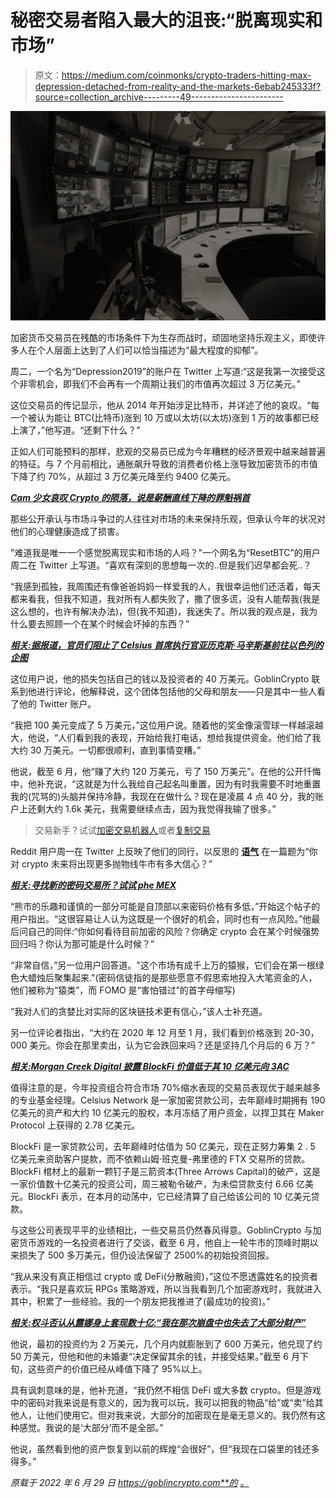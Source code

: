 # 秘密交易者陷入最大的沮丧:“脱离现实和市场”

> 原文：<https://medium.com/coinmonks/crypto-traders-hitting-max-depression-detached-from-reality-and-the-markets-6ebab245333f?source=collection_archive---------49----------------------->

![](img/b3ec1782428ec3836145a13198f27178.png)

加密货币交易员在残酷的市场条件下为生存而战时，顽固地坚持乐观主义，即使许多人在个人层面上达到了人们可以恰当描述为“最大程度的抑郁”。

周二，一个名为“Depression2019”的账户在 Twitter 上写道:“这是我第一次接受这个非零机会，即我们不会再有一个周期让我们的市值再次超过 3 万亿美元。”

这位交易员的传记显示，他从 2014 年开始涉足比特币，并详述了他的哀叹。“每一个被认为能让 BTC(比特币)涨到 10 万或以太坊(以太坊)涨到 1 万的故事都已经上演了，”他写道。“还剩下什么？”

正如人们可能预料的那样，悲观的交易员已成为今年糟糕的经济景观中越来越普遍的特征。与 7 个月前相比，通胀飙升导致的消费者价格上涨导致加密货币的市值下降了约 70%，从超过 3 万亿美元降至约 9400 亿美元。

[***Cam 少女哀叹 Crypto 的陨落，说是薪酬直线下降的罪魁祸首***](https://goblincrypto.com/cam-girls-lament-cryptos-fall-saying-its-to-blame-for-plummeting-pay/)

那些公开承认与市场斗争过的人往往对市场的未来保持乐观，但承认今年的状况对他们的心理健康造成了损害。

"难道我是唯一一个感觉脱离现实和市场的人吗？"一个网名为“ResetBTC”的用户周二在 Twitter 上写道。“喜欢有深刻的思想每一次的..但是我们迟早都会死..？

“我感到孤独，我周围还有像爸爸妈妈一样爱我的人，我很幸运他们还活着，每天都来看我，但我不知道，我对所有人都失败了，撒了很多谎，没有人能帮我(我是这么想的，也许有解决办法)，但(我不知道)，我迷失了。所以我的观点是，我为什么要去照顾一个在某个时候会坏掉的东西？”

[***相关:据报道，官员们阻止了 Celsius 首席执行官亚历克斯·马辛斯基前往以色列的企图***](https://goblincrypto.com/officials-block-celsius-alex-mashinsky-israel/)

这位用户说，他的损失包括自己的钱以及投资者的 40 万美元。GoblinCrypto 联系到他进行评论，他解释说，这个团体包括他的父母和朋友——只是其中一些人看了他的 Twitter 账户。

“我把 100 美元变成了 5 万美元，”这位用户说。随着他的奖金像滚雪球一样越滚越大，他说，“人们看到我的表现，开始给我打电话，想给我提供资金。他们给了我大约 30 万美元。一切都很顺利，直到事情变糟。”

他说，截至 6 月，他“赚了大约 120 万美元，亏了 150 万美元”。在他的公开忏悔中，他补充说，“这就是为什么我给自己起名叫重置，因为有时我需要不时地重置我的(咒骂的)头脑并保持冷静，我现在在做什么？现在是凌晨 4 点 40 分，我的账户上还剩大约 1.6k 美元，我需要继续点击，因为我觉得我输了很多。”

> 交易新手？试试[加密交易机器人](/coinmonks/crypto-trading-bot-c2ffce8acb2a)或者[复制交易](/coinmonks/top-10-crypto-copy-trading-platforms-for-beginners-d0c37c7d698c)

Reddit 用户周一在 Twitter 上反映了他们的同行，以反思的 [**语气**](https://web.archive.org/web/20220628085457/https://www.reddit.com/r/CryptoCurrency/comments/vmijwq/how_confident_are_you_that_crypto_will_have_more/) 在一篇题为“你对 crypto 未来将出现更多抛物线牛市有多大信心？”

[***相关:寻找新的密码交易所？试试 phe MEX***](https://goblincrypto.com/phemex-exchange-review-great-place-trade-referral-code/)

“熊市的乐趣和谨慎的一部分可能是自顶部以来密码价格有多低，”开始这个帖子的用户指出。“这很容易让人认为这既是一个很好的机会，同时也有一点风险。”他最后问自己的同伴:“你如何看待目前加密的风险？你确定 crypto 会在某个时候强势回归吗？你认为那可能是什么时候？”

“非常自信，”另一位用户回答道。"这个市场有成千上万的猿猴，它们会在第一根绿色大蜡烛后聚集起来."(密码信徒指的是那些愿意不假思索地投入大笔资金的人，他们被称为“猿类”，而 FOMO 是“害怕错过”的首字母缩写)

“我对人们的贪婪比对实际的区块链技术更有信心，”该人士补充道。

另一位评论者指出，“大约在 2020 年 12 月至 1 月，我们看到价格涨到 20-30，000 美元。你会在那里卖出，认为它会跌回来吗？还是坚持几个月后的 6 万？”

[***相关:Morgan Creek Digital 披露 BlockFi 价值低于其 10 亿美元向 3AC***](https://goblincrypto.com/morgan-creek-digital-reveals-blockfi-worth-less-than-its-1-billion-to-loan-to-3ac/)

值得注意的是，今年投资组合符合市场 70%缩水表现的交易员表现优于越来越多的专业基金经理。Celsius Network 是一家加密贷款公司，去年巅峰时期拥有 190 亿美元的资产和大约 10 亿美元的股权，本月冻结了用户资金，以捍卫其在 Maker Protocol 上获得的 2.78 亿美元。

BlockFi 是一家贷款公司，去年巅峰时估值为 50 亿美元，现在正努力筹集 2 . 5 亿美元来资助客户提款，而不依赖山姆·班克曼-弗里德的 FTX 交易所的贷款。BlockFi 棺材上的最新一颗钉子是三箭资本(Three Arrows Capital)的破产，这是一家价值数十亿美元的投资公司，周三被勒令破产，为未偿贷款支付 6.66 亿美元。BlockFi 表示，在本月的动荡中，它已经清算了自己给该公司的 10 亿美元贷款。

与这些公司表现平平的业绩相比，一些交易员仍然春风得意。GoblinCrypto 与加密货币游戏的一名投资者进行了交谈，截至 6 月，他自上一轮牛市的顶峰时期以来损失了 500 多万美元，但仍设法保留了 2500%的初始投资回报。

“我从来没有真正相信过 crypto 或 DeFi(分散融资)，”这位不愿透露姓名的投资者表示。“我只是喜欢玩 RPGs 策略游戏，所以当我看到几个加密游戏时，我就进入其中，积累了一些经验。我的一个朋友把我推进了(最成功的投资)。”

[***相关:权斗否认从露娜身上套现数十亿:“我在那次崩盘中也失去了大部分财产”***](https://goblincrypto.com/do-kwon-denies-cashing-billions-out-luna/)

他说，最初的投资约为 2 万美元，几个月内就膨胀到了 600 万美元，他兑现了约 50 万美元，但他和他的未婚妻“决定保留其余的钱，并接受结果。”截至 6 月下旬，这些资产的价值已经从峰值下降了 95%以上。

具有讽刺意味的是，他补充道，“我仍然不相信 DeFi 或大多数 crypto。但是游戏中的密码对我来说是有意义的，因为我可以玩，我可以把我的物品“给”或“卖”给其他人，让他们使用它。但对我来说，大部分的加密现在是毫无意义的。我仍然有这种感觉。我说的是‘大部分’而不是全部。”

他说，虽然看到他的资产恢复到以前的辉煌“会很好”，但“我现在口袋里的钱还多得多。”

*原载于 2022 年 6 月 29 日 https://goblincrypto.com**的* [*。*](https://goblincrypto.com/crypto-traders-detached-from-reality-as-they-battle-market-for-survival/)